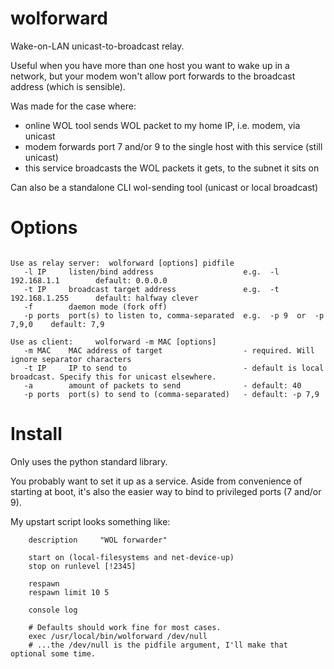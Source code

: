 # wolforward

Wake-on-LAN unicast-to-broadcast relay.

Useful when you have more than one host you want to wake up in a network,
but your modem won't allow port forwards to the broadcast address (which is sensible).

Was made for the case where:
- online WOL tool sends WOL packet to my home IP, i.e. modem, via unicast
- modem forwards port 7 and/or 9 to the single host with this service (still unicast)
- this service broadcasts the WOL packets it gets, to the subnet it sits on


Can also be a standalone CLI wol-sending tool (unicast or local broadcast)


Options
===
```

Use as relay server:  wolforward [options] pidfile
   -l IP     listen/bind address                    e.g.  -l 192.168.1.1        default: 0.0.0.0
   -t IP     broadcast target address               e.g.  -t 192.168.1.255      default: halfway clever
   -f        daemon mode (fork off)
   -p ports  port(s) to listen to, comma-separated  e.g.  -p 9  or  -p 7,9,0    default: 7,9

Use as client:     wolforward -m MAC [options]
   -m MAC    MAC address of target                  - required. Will ignore separator characters
   -t IP     IP to send to                          - default is local broadcast. Specify this for unicast elsewhere.
   -a        amount of packets to send              - default: 40
   -p ports  port(s) to send to (comma-separated)   - default: -p 7,9
```


Install
===
Only uses the python standard library.

You probably want to set it up as a service.
Aside from convenience of starting at boot,
it's also the easier way to bind to privileged ports (7 and/or 9).

My upstart script looks something like:

        description     "WOL forwarder"
        
        start on (local-filesystems and net-device-up)
        stop on runlevel [!2345]
        
        respawn
        respawn limit 10 5
        
        console log
        
        # Defaults should work fine for most cases.
        exec /usr/local/bin/wolforward /dev/null
        # ...the /dev/null is the pidfile argument, I'll make that optional some time.

